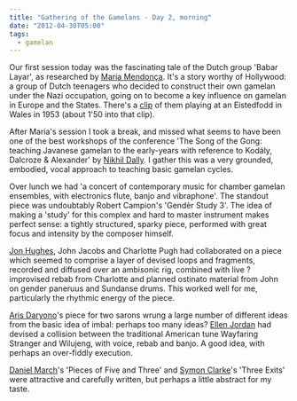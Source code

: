 ```yaml
---
title: "Gathering of the Gamelans - Day 2, morning"
date: "2012-04-30T05:00"
tags:
  - gamelan
---
```


Our first session today was the fascinating tale of the Dutch group 'Babar Layar', as researched by [Maria Mendonça](http://www.kenyon.edu/x41348.xml). It's a story worthy of Hollywood: a group of Dutch teenagers who decided to construct their own gamelan under the Nazi occupation, going on to become a key influence on gamelan in Europe and the States. There's a [clip](http://www.britishpathe.com/video/selected-originals-international-eisteddfod-1/query/javanese) of them playing at an Eistedfodd in Wales in 1953 (about 1'50 into that clip).

After Maria's session I took a break, and missed what seems to have been one of the best workshops of the conference 'The Song of the Gong: teaching Javanese gamelan to the early-years with reference to Kodály, Dalcroze & Alexander' by [Nikhil Dally](http://www.dally.org.uk/). I gather this was a very grounded, embodied, vocal approach to teaching basic gamelan cycles.

Over lunch we had 'a concert of contemporary music for chamber gamelan ensembles, with electronics flute, banjo and vibraphone'. The standout piece was undoubtably Robert Campion's 'Gendèr Study 3'. The idea of making a 'study' for this complex and hard to master instrument makes perfect sense: a tightly structured, sparky piece, performed with great focus and intensity by the composer himself.

[Jon Hughes](http://jonhughesmusic.tumblr.com/), John Jacobs and Charlotte Pugh had collaborated on a piece which seemed to comprise a layer of devised loops and fragments, recorded and diffused over an ambisonic rig, combined with live ?improvised rebab from Charlotte and planned ostinato material from John on gender paneruus and Sundanse drums. This worked well for me, particularly the rhythmic energy of the piece.

[Aris Daryono](http://soundcloud.com/aris-daryono)'s piece for two sarons wrung a large number of different ideas from the basic idea of imbal: perhaps too many ideas? [Ellen Jordan](http://ellenjordan.wordpress.com/) had devised a collision between the traditional American tune Wayfaring Stranger and Wilujeng, with voice, rebab and banjo. A good idea, with perhaps an over-fiddly execution.

[Daniel March](http://www.york.ac.uk/music/staff/academic/daniel-march/)'s 'Pieces of Five and Three' and [Symon Clarke](http://soundandmusic.org/thecollection/resources/collection/composer/symon-clarke)'s 'Three Exits' were attractive and carefully written, but perhaps a little abstract for my taste.
